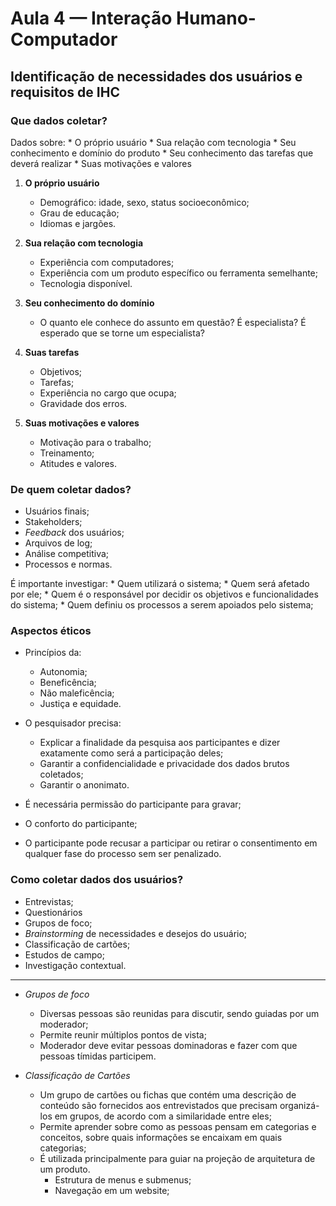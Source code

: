 #  Aula 4 — Interação Humano-Computador

## Identificação de necessidades dos usuários e requisitos de IHC

### Que dados coletar?
Dados sobre:
    * O próprio usuário
    * Sua relação com tecnologia
    * Seu conhecimento e domínio do produto
    * Seu conhecimento das tarefas que deverá realizar
    * Suas motivações e valores

1. **O próprio usuário**
    * Demográfico: idade, sexo, status socioeconômico;
    * Grau de educação;
    * Idiomas e jargões.

2. **Sua relação com tecnologia**
    *  Experiência com computadores;
    *  Experiência com um produto específico ou ferramenta semelhante;
    *  Tecnologia disponível.

3. **Seu conhecimento do domínio**
    * O quanto ele conhece do assunto em questão? É especialista? É esperado que se torne um especialista?

4. **Suas tarefas**
    * Objetivos;
    * Tarefas;
    * Experiência no cargo que ocupa;
    * Gravidade dos erros.

5. **Suas motivações e valores**
    * Motivação para o trabalho;
    * Treinamento;
    * Atitudes e valores.

### De quem coletar dados?
* Usuários finais;
* Stakeholders;
* *Feedback* dos usuários;
* Arquivos de log;
* Análise competitiva;
* Processos e normas.

É importante investigar:
    * Quem utilizará o sistema;
    * Quem será afetado por ele;
    * Quem é o responsável por decidir os objetivos e funcionalidades do sistema;
    * Quem definiu os processos a serem apoiados pelo sistema;

### Aspectos éticos
* Princípios da:
    * Autonomia;
    * Beneficência;
    * Não maleficência;
    * Justiça e equidade.

* O pesquisador precisa:
    * Explicar a finalidade da pesquisa aos participantes e dizer exatamente como será a participação deles;
    * Garantir a confidencialidade e privacidade dos dados brutos coletados;
    * Garantir o anonimato.

* É necessária permissão do participante para gravar;
* O conforto do participante;
* O participante pode recusar a participar ou retirar o consentimento em qualquer fase do processo sem ser penalizado.

### Como coletar dados dos usuários?
* Entrevistas;
* Questionários
* Grupos de foco;
* *Brainstorming* de necessidades e desejos do usuário;
* Classificação de cartões;
* Estudos de campo;
* Investigação contextual.
-------
- *Grupos de foco*
    - Diversas pessoas são reunidas para discutir, sendo guiadas por um moderador;
    - Permite reunir múltiplos pontos de vista;
    - Moderador deve evitar pessoas dominadoras e fazer com que pessoas tímidas participem.

- *Classificação de Cartões*
    - Um grupo de cartões ou fichas que contém uma descrição de conteúdo são fornecidos aos entrevistados que precisam organizá-los em grupos, de acordo com a similaridade entre eles;
    - Permite aprender sobre como as pessoas pensam em categorias e conceitos, sobre quais informações se encaixam em quais categorias;
    - É utilizada principalmente para guiar na projeção de arquitetura de um produto.
        - Estrutura de menus e submenus;
        - Navegação em um website;
